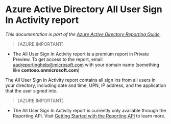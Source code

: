 <properties
   pageTitle="Azure Active Directory All User Sign In Activity Report | Microsoft Azure"
   description="A report containing all sign ins from users in your Azure Active Directory"
   services="active-directory"
   documentationCenter=""
   authors="kenhoff"
   manager="mbaldwin"
   editor=""/>

<tags
   ms.service="active-directory"
   ms.devlang="na"
   ms.topic="article"
   ms.tgt_pltfrm="na"
   ms.workload="identity"
   ms.date="12/07/2015"
   ms.author="kenhoff"/>

# Azure Active Directory All User Sign In Activity report

*This documentation is part of the [Azure Active Directory Reporting Guide](active-directory-reporting-guide.md).*

 > [AZURE.IMPORTANT]
 >
 - The All User Sign In Activity report is a premium report in Private Preview. To get access to the report, email aadreportinghelp@microsoft.com with your domain name (something like **contoso.onmicrosoft.com**)


The All User Sign In Activity report contains all sign ins from all users in your directory, including date and time, UPN, IP address, and the application that the user signed into.


 > [AZURE.IMPORTANT]
 >
 - The All User Sign In Activity report is currently only available through the Reporting API. Visit [Getting Started with the Reporting API](active-directory-reporting-api-getting-started.md) to learn more.
